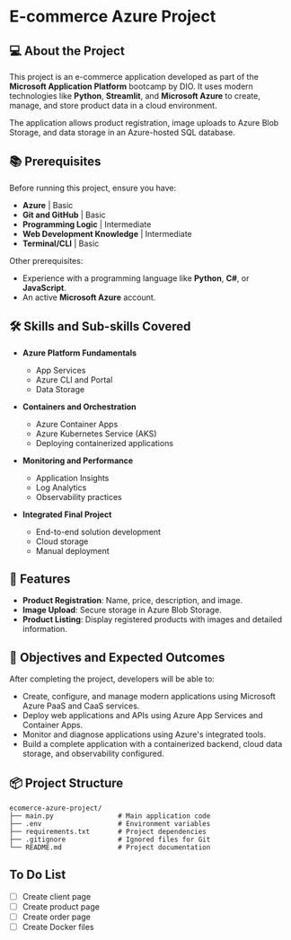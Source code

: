 # E-commerce Azure Project


## 💻 About the Project

This project is an e-commerce application developed as part of the **Microsoft Application Platform** bootcamp by DIO. It uses modern technologies like **Python**, **Streamlit**, and **Microsoft Azure** to create, manage, and store product data in a cloud environment.

The application allows product registration, image uploads to Azure Blob Storage, and data storage in an Azure-hosted SQL database.

## 📚 Prerequisites

Before running this project, ensure you have:

- **Azure** | Basic
- **Git and GitHub** | Basic
- **Programming Logic** | Intermediate
- **Web Development Knowledge** | Intermediate
- **Terminal/CLI** | Basic

Other prerequisites:

- Experience with a programming language like **Python**, **C#**, or **JavaScript**.
- An active **Microsoft Azure** account.

## 🛠️ Skills and Sub-skills Covered

- **Azure Platform Fundamentals**
  - App Services
  - Azure CLI and Portal
  - Data Storage

- **Containers and Orchestration**
  - Azure Container Apps
  - Azure Kubernetes Service (AKS)
  - Deploying containerized applications

- **Monitoring and Performance**
  - Application Insights
  - Log Analytics
  - Observability practices

- **Integrated Final Project**
  - End-to-end solution development
  - Cloud storage
  - Manual deployment

## 🚀 Features

- **Product Registration**: Name, price, description, and image.
- **Image Upload**: Secure storage in Azure Blob Storage.
- **Product Listing**: Display registered products with images and detailed information.

## 🎯 Objectives and Expected Outcomes

After completing the project, developers will be able to:

- Create, configure, and manage modern applications using Microsoft Azure PaaS and CaaS services.
- Deploy web applications and APIs using Azure App Services and Container Apps.
- Monitor and diagnose applications using Azure's integrated tools.
- Build a complete application with a containerized backend, cloud data storage, and observability configured.

## 📦 Project Structure

```plaintext
ecomerce-azure-project/
├── main.py                # Main application code
├── .env                   # Environment variables
├── requirements.txt       # Project dependencies
├── .gitignore             # Ignored files for Git
└── README.md              # Project documentation

```

## To Do List

- [ ] Create client page
- [ ] Create product page
- [ ] Create order page
- [ ] Create Docker files